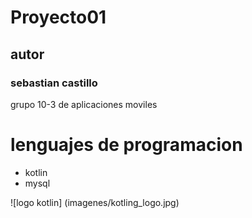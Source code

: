 # Proyecto01
## autor
### sebastian castillo

grupo 10-3 de aplicaciones moviles

# lenguajes de programacion
- kotlin
- mysql

![logo kotlin] (imagenes/kotling_logo.jpg)
